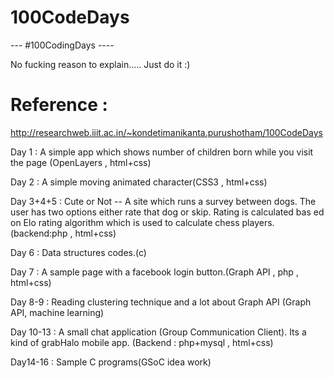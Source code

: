 100CodeDays
===========
--- #100CodingDays ---- 
        
        
No fucking reason to explain.....   Just do it :)

Reference :
============
http://researchweb.iiit.ac.in/~kondetimanikanta.purushotham/100CodeDays 

Day 1 : A simple app which shows number of children born while you visit the page (OpenLayers , html+css)

Day 2 : A simple moving animated character(CSS3 , html+css)

Day 3+4+5 : Cute or Not -- A site which runs a survey between dogs. The user has two options either rate that dog or skip. Rating is calculated bas            ed on  Elo rating algorithm which is used to calculate chess players. (backend:php , html+css)

Day 6 : Data structures codes.(c)

Day 7 : A sample page with a facebook login button.(Graph API , php , html+css)

Day 8-9 : Reading clustering technique and a lot about Graph API (Graph API, machine learning)

Day 10-13 : A small chat application (Group Communication Client). Its a kind of grabHalo mobile app. (Backend : php+mysql , html+css)

Day14-16 : Sample C programs(GSoC idea work) 
